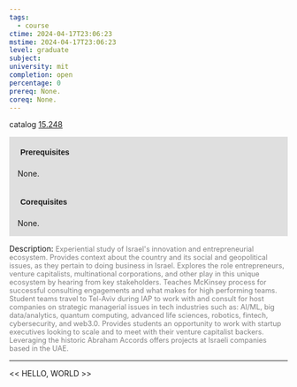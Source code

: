 ```yaml
---
tags:
  - course
ctime: 2024-04-17T23:06:23
mstime: 2024-04-17T23:06:23
level: graduate
subject: 
university: mit
completion: open
percentage: 0
prereq: None.
coreq: None.
---
```


catalog [15.248](http://student.mit.edu/catalog/m15a.html#15.248)

<span style="display: block; padding: 15px; background-color: rgb(100, 100, 100, 0.2);"><font id="m_prereq1051_0" style="display: block; font-family: Arial, sans-serif; font-weight: bold; padding: 5px">Prerequisites</font><br><span id="prereq1051_0">None.</span></span>
<span style="display: block; padding: 15px; background-color: rgb(100, 100, 100, 0.2);"><font id="m_coreq1051_0" style="display: block; font-family: Arial, sans-serif; font-weight: bold; padding: 5px">Corequisites</font><br><span id="coreq1051_0">None.</span></span>

<font style="">Description:</font>
<font style="color: grey; font-size: 0.8rem;">Experiential study of Israel's innovation and entrepreneurial ecosystem. Provides context about the country and its social and geopolitical issues, as they pertain to doing business in Israel. Explores the role entrepreneurs, venture capitalists, multinational corporations, and other play in this unique ecosystem by hearing from key stakeholders. Teaches McKinsey process for successful consulting engagements and what makes for high performing teams. Student teams travel to Tel-Aviv during IAP to work with and consult for host companies on strategic managerial issues in tech industries such as: AI/ML, big data/analytics, quantum computing, advanced life sciences, robotics, fintech, cybersecurity, and web3.0. Provides students an opportunity to work with startup executives looking to scale and to meet with their venture capitalist backers. Leveraging the historic Abraham Accords offers projects at Israeli companies based in the UAE.</font>



---

<< HELLO, WORLD >>
